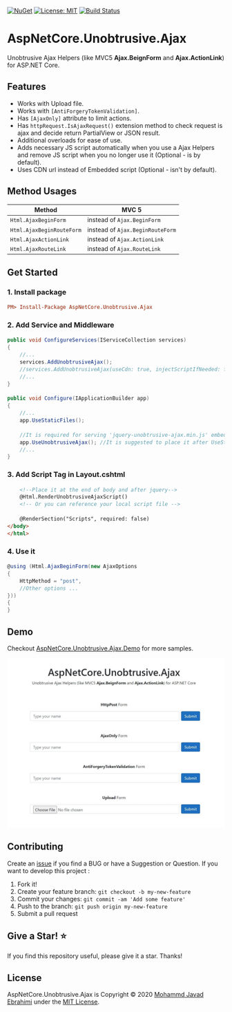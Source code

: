 [![NuGet](https://img.shields.io/nuget/v/AspNetCore.Unobtrusive.Ajax.svg)](https://www.nuget.org/packages/AspNetCore.Unobtrusive.Ajax)
[![License: MIT](https://img.shields.io/badge/License-MIT-brightgreen.svg)](https://opensource.org/licenses/MIT)
[![Build Status](https://github.com/mjebrahimi/AspNetCore.Unobtrusive.Ajax/workflows/.NET%20Core/badge.svg)](https://github.com/mjebrahimi/AspNetCore.Unobtrusive.Ajax)


# AspNetCore.Unobtrusive.Ajax

Unobtrusive Ajax Helpers (like MVC5 **Ajax.BeignForm** and **Ajax.ActionLink**) for ASP.NET Core.

## Features

- Works with Upload file.
- Works with `[AntiForgeryTokenValidation]`.
- Has `[AjaxOnly]` attribute to limit actions.
- Has `httpRequest.IsAjaxRequest()` extension method to check request is ajax and decide return PartialView or JSON result.
- Additional overloads for ease of use.
- Adds necessary JS script automatically when you use a Ajax Helpers and remove JS script when you no longer use it (Optional - is by default).
- Uses CDN url instead of Embedded script (Optional - isn't by default).

## Method Usages 

| Method |  MVC 5
| ------------ |  -------
| `Html.AjaxBeginForm` | instead of `Ajax.BeginForm`
| `Html.AjaxBeginRouteForm` | instead of `Ajax.BeginRouteForm`
| `Html.AjaxActionLink` | instead of `Ajax.ActionLink`
| `Html.AjaxRouteLink` | instead of `Ajax.RouteLink`

## Get Started

### 1. Install package

```ini
PM> Install-Package AspNetCore.Unobtrusive.Ajax
```

### 2. Add Service and Middleware

```csharp
public void ConfigureServices(IServiceCollection services)
{
    //...
    services.AddUnobtrusiveAjax(); 
    //services.AddUnobtrusiveAjax(useCdn: true, injectScriptIfNeeded: false);
    //...
}

public void Configure(IApplicationBuilder app)
{
    //...
    app.UseStaticFiles();

    //It is required for serving 'jquery-unobtrusive-ajax.min.js' embedded script file.
    app.UseUnobtrusiveAjax(); //It is suggested to place it after UseStaticFiles()
    //...
}
```

### 3. Add Script Tag in Layout.cshtml

```html
    <!--Place it at the end of body and after jquery-->
    @Html.RenderUnobtrusiveAjaxScript()
    <!-- Or you can reference your local script file -->

    @RenderSection("Scripts", required: false)
</body>
</html>
```

### 4. Use it

```csharp
@using (Html.AjaxBeginForm(new AjaxOptions
{
    HttpMethod = "post",
    //Other options ...
}))
{
}
```


## Demo

Checkout [AspNetCore.Unobtrusive.Ajax.Demo](https://github.com/mjebrahimi/AspNetCore.Unobtrusive.Ajax/tree/master/demo/AspNetCore.Unobtrusive.Ajax.Demo) for more samples.

![Demo](Demo.jpg)


## Contributing

Create an [issue](https://github.com/mjebrahimi/AspNetCore.Unobtrusive.Ajax/issues/new) if you find a BUG or have a Suggestion or Question. If you want to develop this project :

1. Fork it!
2. Create your feature branch: `git checkout -b my-new-feature`
3. Commit your changes: `git commit -am 'Add some feature'`
4. Push to the branch: `git push origin my-new-feature`
5. Submit a pull request

## Give a Star! ⭐️

If you find this repository useful, please give it a star. Thanks!

## License

AspNetCore.Unobtrusive.Ajax is Copyright © 2020 [Mohammd Javad Ebrahimi](https://github.com/mjebrahimi) under the [MIT License](https://github.com/mjebrahimi/AspNetCore.Unobtrusive.Ajax/LICENSE).
